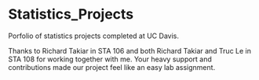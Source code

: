 # Statistics_Projects
Porfolio of statistics projects completed at UC Davis.

Thanks to Richard Takiar in STA 106 and both Richard Takiar and Truc Le in STA 108 for working together with me.
Your heavy support and contributions made our project feel like an easy lab assignment. 



